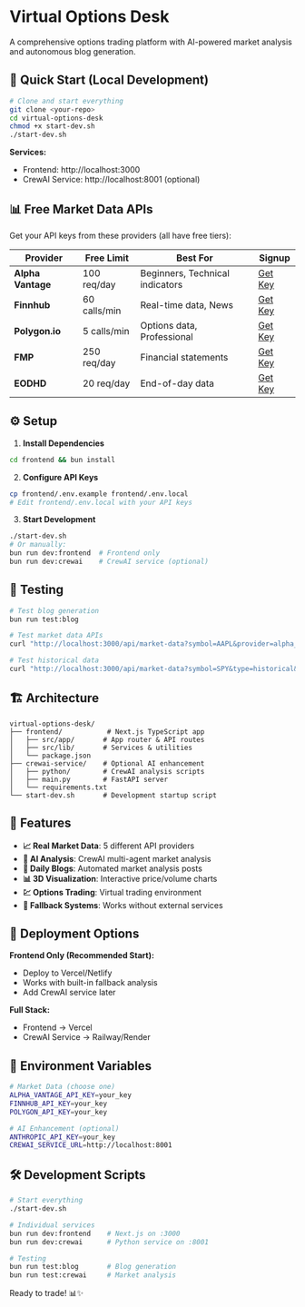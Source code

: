 # Virtual Options Desk

A comprehensive options trading platform with AI-powered market analysis and autonomous blog generation.

## 🚀 Quick Start (Local Development)

```bash
# Clone and start everything
git clone <your-repo>
cd virtual-options-desk
chmod +x start-dev.sh
./start-dev.sh
```

**Services:**
- Frontend: http://localhost:3000
- CrewAI Service: http://localhost:8001 (optional)

## 📊 Free Market Data APIs

Get your API keys from these providers (all have free tiers):

| Provider | Free Limit | Best For | Signup |
|----------|------------|----------|---------|
| **Alpha Vantage** | 100 req/day | Beginners, Technical indicators | [Get Key](https://www.alphavantage.co/support/#api-key) |
| **Finnhub** | 60 calls/min | Real-time data, News | [Get Key](https://finnhub.io/register) |
| **Polygon.io** | 5 calls/min | Options data, Professional | [Get Key](https://polygon.io/pricing) |
| **FMP** | 250 req/day | Financial statements | [Get Key](https://site.financialmodelingprep.com/developer/docs) |
| **EODHD** | 20 req/day | End-of-day data | [Get Key](https://eodhd.com/register) |

## ⚙️ Setup

1. **Install Dependencies**
```bash
cd frontend && bun install
```

2. **Configure API Keys**
```bash
cp frontend/.env.example frontend/.env.local
# Edit frontend/.env.local with your API keys
```

3. **Start Development**
```bash
./start-dev.sh
# Or manually:
bun run dev:frontend  # Frontend only
bun run dev:crewai    # CrewAI service (optional)
```

## 🔧 Testing

```bash
# Test blog generation
bun run test:blog

# Test market data APIs
curl "http://localhost:3000/api/market-data?symbol=AAPL&provider=alpha_vantage&type=current"

# Test historical data
curl "http://localhost:3000/api/market-data?symbol=SPY&type=historical&days=7"
```

## 🏗️ Architecture

```
virtual-options-desk/
├── frontend/           # Next.js TypeScript app
│   ├── src/app/       # App router & API routes
│   ├── src/lib/       # Services & utilities
│   └── package.json
├── crewai-service/    # Optional AI enhancement
│   ├── python/        # CrewAI analysis scripts
│   ├── main.py        # FastAPI server
│   └── requirements.txt
└── start-dev.sh       # Development startup script
```

## 🎯 Features

- **📈 Real Market Data**: 5 different API providers
- **🤖 AI Analysis**: CrewAI multi-agent market analysis
- **📝 Daily Blogs**: Automated market analysis posts
- **📊 3D Visualization**: Interactive price/volume charts
- **💹 Options Trading**: Virtual trading environment
- **🔄 Fallback Systems**: Works without external services

## 🚀 Deployment Options

**Frontend Only (Recommended Start):**
- Deploy to Vercel/Netlify
- Works with built-in fallback analysis
- Add CrewAI service later

**Full Stack:**
- Frontend → Vercel
- CrewAI Service → Railway/Render

## 🔑 Environment Variables

```bash
# Market Data (choose one)
ALPHA_VANTAGE_API_KEY=your_key
FINNHUB_API_KEY=your_key
POLYGON_API_KEY=your_key

# AI Enhancement (optional)
ANTHROPIC_API_KEY=your_key
CREWAI_SERVICE_URL=http://localhost:8001
```

## 🛠️ Development Scripts

```bash
# Start everything
./start-dev.sh

# Individual services
bun run dev:frontend    # Next.js on :3000
bun run dev:crewai      # Python service on :8001

# Testing
bun run test:blog       # Blog generation
bun run test:crewai     # Market analysis
```

Ready to trade! 📊✨